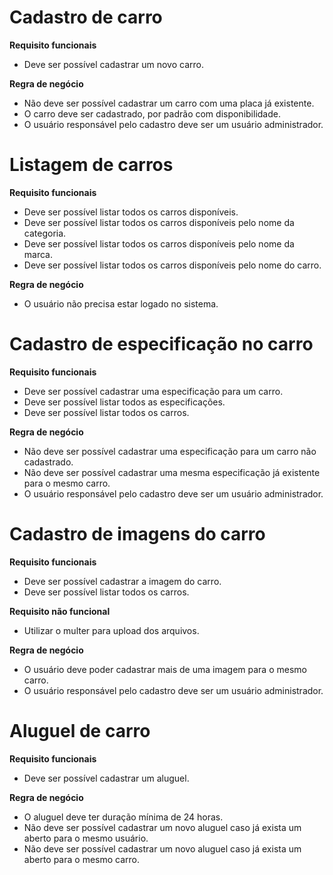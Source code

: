 
# Cadastro de carro
**Requisito funcionais**
- Deve ser possível cadastrar um novo carro.

**Regra de negócio**
- Não deve ser possível cadastrar um carro com uma placa já existente.
- O carro deve ser cadastrado, por padrão com disponibilidade.
- O usuário responsável pelo cadastro deve ser um usuário administrador.

# Listagem de carros
**Requisito funcionais**
- Deve ser possível listar todos os carros disponíveis.
- Deve ser possível listar todos os carros disponíveis pelo nome da categoria.
- Deve ser possível listar todos os carros disponíveis pelo nome da marca.
- Deve ser possível listar todos os carros disponíveis pelo nome do carro.

**Regra de negócio**
- O usuário não precisa estar logado no sistema.

# Cadastro de especificação no carro
**Requisito funcionais**
- Deve ser possível cadastrar uma especificação para um carro.
- Deve ser possível listar todos as especificações.
- Deve ser possível listar todos os carros.

**Regra de negócio**
- Não deve ser possível cadastrar uma especificação para um carro não cadastrado.
- Não deve ser possível cadastrar uma mesma especificação já existente para o mesmo carro.
- O usuário responsável pelo cadastro deve ser um usuário administrador.

# Cadastro de imagens do carro
**Requisito funcionais**
- Deve ser possível cadastrar a imagem do carro.
- Deve ser possível listar todos os carros.

**Requisito não funcional**
- Utilizar o multer para upload dos arquivos.

**Regra de negócio**
- O usuário deve poder cadastrar mais de uma imagem para o mesmo carro.
- O usuário responsável pelo cadastro deve ser um usuário administrador.

# Aluguel de carro
**Requisito funcionais**
- Deve ser possível cadastrar um aluguel.

**Regra de negócio**
- O aluguel deve ter duração mínima de 24 horas.
- Não deve ser possível cadastrar um novo aluguel caso já exista um aberto para o mesmo usuário.
- Não deve ser possível cadastrar um novo aluguel caso já exista um aberto para o mesmo carro.